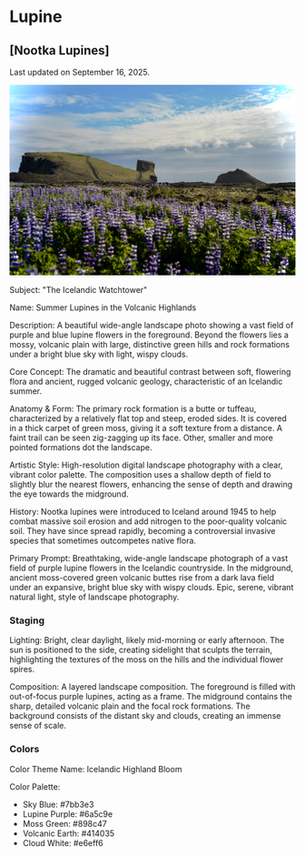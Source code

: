# Lupine

## [Nootka Lupines]

Last updated on September 16, 2025.

[![Lupine](/Assets/Raw/Lupine.jpeg)](/Assets/Raw/Lupine.jpeg)

Subject: "The Icelandic Watchtower"

Name: Summer Lupines in the Volcanic Highlands

Description: A beautiful wide-angle landscape photo showing a vast field of purple and blue lupine flowers in the foreground. Beyond the flowers lies a mossy, volcanic plain with large, distinctive green hills and rock formations under a bright blue sky with light, wispy clouds.

Core Concept: The dramatic and beautiful contrast between soft, flowering flora and ancient, rugged volcanic geology, characteristic of an Icelandic summer.

Anatomy & Form: The primary rock formation is a butte or tuffeau, characterized by a relatively flat top and steep, eroded sides. It is covered in a thick carpet of green moss, giving it a soft texture from a distance. A faint trail can be seen zig-zagging up its face. Other, smaller and more pointed formations dot the landscape.

Artistic Style: High-resolution digital landscape photography with a clear, vibrant color palette. The composition uses a shallow depth of field to slightly blur the nearest flowers, enhancing the sense of depth and drawing the eye towards the midground.

History: Nootka lupines were introduced to Iceland around 1945 to help combat massive soil erosion and add nitrogen to the poor-quality volcanic soil. They have since spread rapidly, becoming a controversial invasive species that sometimes outcompetes native flora.

Primary Prompt: Breathtaking, wide-angle landscape photograph of a vast field of purple lupine flowers in the Icelandic countryside. In the midground, ancient moss-covered green volcanic buttes rise from a dark lava field under an expansive, bright blue sky with wispy clouds. Epic, serene, vibrant natural light, style of landscape photography.

### Staging

Lighting: Bright, clear daylight, likely mid-morning or early afternoon. The sun is positioned to the side, creating sidelight that sculpts the terrain, highlighting the textures of the moss on the hills and the individual flower spires.

Composition: A layered landscape composition. The foreground is filled with out-of-focus purple lupines, acting as a frame. The midground contains the sharp, detailed volcanic plain and the focal rock formations. The background consists of the distant sky and clouds, creating an immense sense of scale.

### Colors

Color Theme Name: Icelandic Highland Bloom

Color Palette:

- Sky Blue: #7bb3e3
- Lupine Purple: #6a5c9e
- Moss Green: #898c47
- Volcanic Earth: #414035
- Cloud White: #e6eff6
